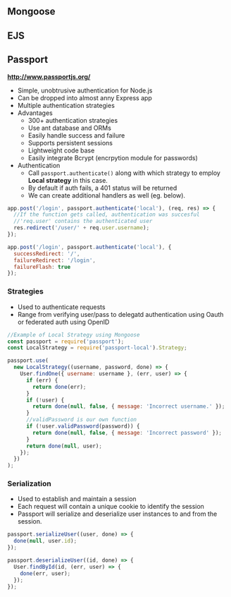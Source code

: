 ## Mongoose


## EJS






## Passport

**http://www.passportjs.org/**

- Simple, unobtrusive authentication for Node.js
- Can be dropped into almost anny Express app
- Multiple authentication strategies
- Advantages
  - 300+ authentication strategies
  - Use ant database and ORMs
  - Easily handle success and failure
  - Supports persistent sessions
  - Lightweight code base
  - Easily integrate Bcrypt (encrpytion module for passwords)
- Authentication
  - Call `passport.authenticate()` along with which strategy to employ **Local strategy** in this case.
  - By default if auth fails, a 401 status will be returned
  - We can create additional handlers as well (eg. below).

```javascript
app.post('/login', passport.authenticate('local'), (req, res) => {
  //If the function gets called, authentication was succesful
  //'req.user' contains the authenticated user
  res.redirect('/user/' + req.user.username);
});

app.post('/login', passport.authenticate('local'), {
  successRedirect: '/',
  failureRedirect: '/login',
  failureFlash: true
});
```

### Strategies

- Used to authenticate requests
- Range from verifying user/pass to delegatd authentication using Oauth or federated auth using OpenID

```js
//Example of Local Strategy using Mongoose
const passport = require('passport');
const LocalStrategy = require('passport-local').Strategy;

passport.use(
  new LocalStrategy((username, password, done) => {
    User.findOne({ username: username }, (err, user) => {
      if (err) {
        return done(err);
      }
      if (!user) {
        return done(null, false, { message: 'Incorrect username.' });
      }
      //validPassword is our own function
      if (!user.validPassword(password)) {
        return done(null, false, { message: 'Incorrect password' });
      }
      return done(null, user);
    });
  })
);
```

### Serialization

- Used to establish and maintain a session
- Each request will contain a unique cookie to identify the session
- Passport will serialize and deserialize user instances to and from the session.

```js
passport.serializeUser((user, done) => {
  done(null, user.id);
});

passport.deserializeUser((id, done) => {
  User.findById(id, (err, user) => {
    done(err, user);
  });
});
```
